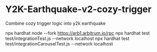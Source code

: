 # Y2K-Earthquake-v2-cozy-trigger

Combine cozy trigger logic into y2k earthquake

npx hardhat node --fork https://arb1.arbitrum.io/rpc
npx hardhat test test/integrationTest.js --network localhost
npx hardhat test test/integrationCarouselTest.js --network localhost

